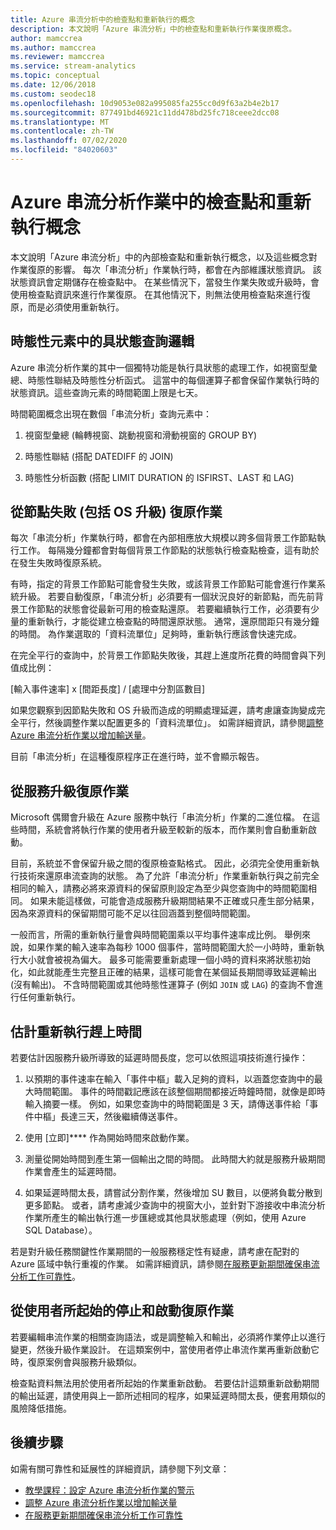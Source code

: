 ```yaml
---
title: Azure 串流分析中的檢查點和重新執行的概念
description: 本文說明「Azure 串流分析」中的檢查點和重新執行作業復原概念。
author: mamccrea
ms.author: mamccrea
ms.reviewer: mamccrea
ms.service: stream-analytics
ms.topic: conceptual
ms.date: 12/06/2018
ms.custom: seodec18
ms.openlocfilehash: 10d9053e082a995085fa255cc0d9f63a2b4e2b17
ms.sourcegitcommit: 877491bd46921c11dd478bd25fc718ceee2dcc08
ms.translationtype: MT
ms.contentlocale: zh-TW
ms.lasthandoff: 07/02/2020
ms.locfileid: "84020603"
---
```

# <a name="checkpoint-and-replay-concepts-in-azure-stream-analytics-jobs"></a>Azure 串流分析作業中的檢查點和重新執行概念
本文說明「Azure 串流分析」中的內部檢查點和重新執行概念，以及這些概念對作業復原的影響。 每次「串流分析」作業執行時，都會在內部維護狀態資訊。 該狀態資訊會定期儲存在檢查點中。 在某些情況下，當發生作業失敗或升級時，會使用檢查點資訊來進行作業復原。 在其他情況下，則無法使用檢查點來進行復原，而是必須使用重新執行。

## <a name="stateful-query-logicin-temporal-elements"></a>時態性元素中的具狀態查詢邏輯
Azure 串流分析作業的其中一個獨特功能是執行具狀態的處理工作，如視窗型彙總、時態性聯結及時態性分析函式。 這當中的每個運算子都會保留作業執行時的狀態資訊。這些查詢元素的時間範圍上限是七天。 

時間範圍概念出現在數個「串流分析」查詢元素中：
1. 視窗型彙總 (輪轉視窗、跳動視窗和滑動視窗的 GROUP BY)

2. 時態性聯結 (搭配 DATEDIFF 的 JOIN)

3. 時態性分析函數 (搭配 LIMIT DURATION 的 ISFIRST、LAST 和 LAG)


## <a name="job-recovery-from-node-failure-including-os-upgrade"></a>從節點失敗 (包括 OS 升級) 復原作業
每次「串流分析」作業執行時，都會在內部相應放大規模以跨多個背景工作節點執行工作。 每隔幾分鐘都會對每個背景工作節點的狀態執行檢查點檢查，這有助於在發生失敗時復原系統。

有時，指定的背景工作節點可能會發生失敗，或該背景工作節點可能會進行作業系統升級。 若要自動復原，「串流分析」必須要有一個狀況良好的新節點，而先前背景工作節點的狀態會從最新可用的檢查點還原。 若要繼續執行工作，必須要有少量的重新執行，才能從建立檢查點的時間還原狀態。 通常，還原間距只有幾分鐘的時間。 為作業選取的「資料流單位」足夠時，重新執行應該會快速完成。 

在完全平行的查詢中，於背景工作節點失敗後，其趕上進度所花費的時間會與下列值成比例：

[輸入事件速率] x [間距長度] / [處理中分割區數目]

如果您觀察到因節點失敗和 OS 升級而造成的明顯處理延遲，請考慮讓查詢變成完全平行，然後調整作業以配置更多的「資料流單位」。 如需詳細資訊，請參閱[調整 Azure 串流分析作業以增加輸送量](stream-analytics-scale-jobs.md)。

目前「串流分析」在這種復原程序正在進行時，並不會顯示報告。

## <a name="job-recovery-from-a-service-upgrade"></a>從服務升級復原作業 
Microsoft 偶爾會升級在 Azure 服務中執行「串流分析」作業的二進位檔。 在這些時間，系統會將執行作業的使用者升級至較新的版本，而作業則會自動重新啟動。 

目前，系統並不會保留升級之間的復原檢查點格式。 因此，必須完全使用重新執行技術來還原串流查詢的狀態。 為了允許「串流分析」作業重新執行與之前完全相同的輸入，請務必將來源資料的保留原則設定為至少與您查詢中的時間範圍相同。 如果未能這樣做，可能會造成服務升級期間結果不正確或只產生部分結果，因為來源資料的保留期間可能不足以往回涵蓋到整個時間範圍。

一般而言，所需的重新執行量會與時間範圍乘以平均事件速率成比例。 舉例來說，如果作業的輸入速率為每秒 1000 個事件，當時間範圍大於一小時時，重新執行大小就會被視為偏大。 最多可能需要重新處理一個小時的資料來將狀態初始化，如此就能產生完整且正確的結果，這樣可能會在某個延長期間導致延遲輸出 (沒有輸出)。 不含時間範圍或其他時態性運算子 (例如 `JOIN` 或 `LAG`) 的查詢不會進行任何重新執行。

## <a name="estimate-replay-catch-up-time"></a>估計重新執行趕上時間
若要估計因服務升級所導致的延遲時間長度，您可以依照這項技術進行操作：

1. 以預期的事件速率在輸入「事件中樞」載入足夠的資料，以涵蓋您查詢中的最大時間範圍。 事件的時間戳記應該在該整個期間都接近時鐘時間，就像是即時輸入摘要一樣。 例如，如果您查詢中的時間範圍是 3 天，請傳送事件給「事件中樞」長達三天，然後繼續傳送事件。 

2. 使用 [立即]**** 作為開始時間來啟動作業。 

3. 測量從開始時間到產生第一個輸出之間的時間。 此時間大約就是服務升級期間作業會產生的延遲時間。

4. 如果延遲時間太長，請嘗試分割作業，然後增加 SU 數目，以便將負載分散到更多節點。 或者，請考慮減少查詢中的視窗大小，並針對下游接收中串流分析作業所產生的輸出執行進一步匯總或其他具狀態處理（例如，使用 Azure SQL Database）。

若是對升級任務關鍵性作業期間的一般服務穩定性有疑慮，請考慮在配對的 Azure 區域中執行重複的作業。 如需詳細資訊，請參閱[在服務更新期間確保串流分析工作可靠性](stream-analytics-job-reliability.md)。

## <a name="job-recovery-from-a-user-initiated-stop-and-start"></a>從使用者所起始的停止和啟動復原作業
若要編輯串流作業的相關查詢語法，或是調整輸入和輸出，必須將作業停止以進行變更，然後升級作業設計。 在這類案例中，當使用者停止串流作業再重新啟動它時，復原案例會與服務升級類似。 

檢查點資料無法用於使用者所起始的作業重新啟動。 若要估計這類重新啟動期間的輸出延遲，請使用與上一節所述相同的程序，如果延遲時間太長，便套用類似的風險降低措施。

## <a name="next-steps"></a>後續步驟
如需有關可靠性和延展性的詳細資訊，請參閱下列文章：
- [教學課程：設定 Azure 串流分析作業的警示](stream-analytics-set-up-alerts.md)
- [調整 Azure 串流分析作業以增加輸送量](stream-analytics-scale-jobs.md)
- [在服務更新期間確保串流分析工作可靠性](stream-analytics-job-reliability.md)

